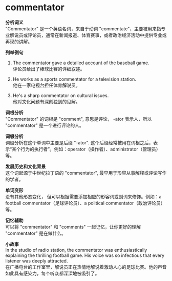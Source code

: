 # commentator

**分析词义**  
"Commentator" 是一个英语名词，来自于动词 "commentate"，主要被用来指专业解说员或评论员，通常在新闻报道、体育赛事，或者政治经济活动中提供专业或再现的讲解。

  

**列举例句**

  

1.  The commentator gave a detailed account of the baseball game.  
    评论员给出了棒球比赛的详细叙述。
    
      
    
2.  He works as a sports commentator for a television station.  
    他在一家电视台担任体育解说员。
    
      
    
3.  He's a sharp commentator on cultural issues.  
    他对文化问题有深刻独到的见解。
    
      
    

  

**词根分析**  
"Commentator" 的词根是 "comment", 意思是评论， -ator 表示人，所以 "commentator" 是一个进行评论的人。

  

**词缀分析**  
词缀分析在这个单词中主要是后缀 "-ator". 这个后缀经常被用在词根之后，表示“某个行为的执行者”。例如：operator（操作者）、administrator（管理员）等。

  

**发展历史和文化背景**  
这个词起源于中世纪拉丁语的 "commentator", 最早用于形容从事解释或评论写作的学者。

  

**单词变形**  
没有其他形态变化， 但可以根据需要添加相应的形容词或副词来修饰。例如：a football commentator（足球评论员）、a political commentator（政治评论员）等。

  

**记忆辅助**  
可以将 "commentator" 和 "comments" 一起记忆，让你更好的理解 "commentator" 是在做什么。

  

**小故事**  
In the studio of radio station, the commentator was enthusiastically explaining the thrilling football game. His voice was so infectious that every listener was deeply attracted.  
在广播电台的工作室里，解说员正在热情地解说着激动人心的足球比赛。他的声音如此具有感染力，每个听众都深深地被吸引了。
